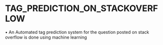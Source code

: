# TAG_PREDICTION_ON_STACKOVERFLOW
 •	An Automated tag prediction system for the question posted on stack overflow is done using machine learning
